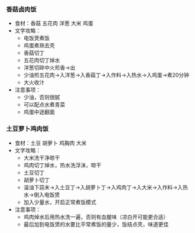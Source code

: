 ### 香菇卤肉饭
* 食材：香菇 五花肉 洋葱 大米 鸡蛋
* 文字攻略：
  * 电饭煲煮饭
  * 鸡蛋煮熟去壳
  * 香菇切丁
  * 五花肉切丁焯水
  * 洋葱切碎中火煎香->出
  * 少油煎五花肉->入洋葱->入香菇丁->入作料->入热水->入鸡蛋->煮20分钟
  * 大火收汁
* 注意事项：
  * 少油，否则很腻
  * 可以配点水煮青菜
  * 鸡蛋中途翻面
  
### 土豆萝卜鸡肉饭
* 食材：土豆 胡萝卜 鸡胸肉 大米
* 文字攻略：
  * 大米洗干净晾干
  * 鸡肉切丁焯水，热水洗浮沫，晾干
  * 土豆切丁
  * 胡萝卜切丁
  * 温油下蒜末->入土豆丁->入胡萝卜丁->入鸡肉丁->入大米->入作料->入热水->倒入电饭煲
  * 加入少量水，开启正常煮饭模式
* 注意事项：
  * 鸡肉焯水后用热水洗一遍，否则有血腥味（凉白开可能更合适）
  * 最后加到电饭煲的水要比平常煮饭的量少，饭结点壳，味道更佳